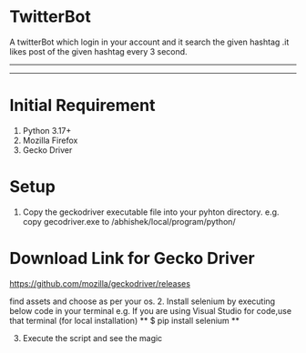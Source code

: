 # TwitterBot
A twitterBot which login in your account and it search the given hashtag .it likes post of the given hashtag every 3 second. 
***
***

# Initial Requirement
1. Python 3.17+
2. Mozilla Firefox
3. Gecko Driver

# Setup 
1. Copy the geckodriver executable file into your pyhton directory.
e.g. copy gecodriver.exe to /abhishek/local/program/python/

# Download Link for Gecko Driver
https://github.com/mozilla/geckodriver/releases

find assets and choose as per your os.
2. Install selenium by executing below code in your terminal 
e.g. If you are using Visual Studio for code,use that terminal (for local installation)
       ** $ pip install selenium **
  
3. Execute the script and see the magic
